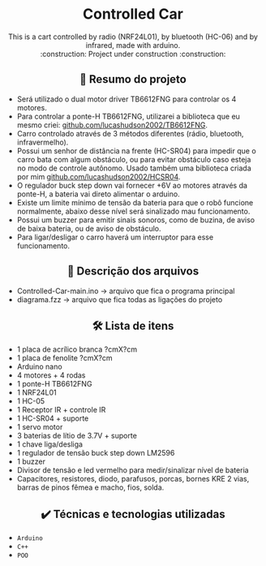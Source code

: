 <h1 align="center"> Controlled Car </h1>
<p  align="center"> 
	This is a cart controlled by radio (NRF24L01), by bluetooth (HC-06) and by infrared, made with arduino. <br>
	:construction:  Project under construction  :construction:
</p>

<h2 align="center">  🔗 Resumo do projeto </h2>

- Será utilizado o dual motor driver TB6612FNG para controlar os 4 motores.
- Para controlar a ponte-H TB6612FNG, utilizarei a biblioteca que eu mesmo criei: <a href="https://github.com/lucashudson2002/TB6612FNG" target="_blank">github.com/lucashudson2002/TB6612FNG</a>.
- Carro controlado através de 3 métodos diferentes (rádio, bluetooth, infravermelho).
- Possui um senhor de distância na frente (HC-SR04) para impedir que o carro bata com algum obstáculo, ou para evitar obstáculo caso esteja no modo de controle autônomo. Usado também uma biblioteca criada por mim <a href="https://github.com/lucashudson2002/HCSR04" target="_blank">github.com/lucashudson2002/HCSR04</a>.
- O regulador buck step down vai fornecer +6V ao motores através da ponte-H, a bateria vai direto alimentar o arduino.
- Existe um limite mínimo de tensão da bateria para que o robô funcione normalmente, abaixo desse nível será sinalizado mau funcionamento.
- Possui um buzzer para emitir sinais sonoros, como de buzina, de aviso de baixa bateria, ou de aviso de obstáculo.
- Para ligar/desligar o carro haverá um interruptor para esse funcionamento.

<h2 align="center">  📁 Descrição dos arquivos </h2>

- Controlled-Car-main.ino -> arquivo que fica o programa principal
- diagrama.fzz -> arquivo que fica todas as ligações do projeto

<h2 align="center">  🛠️ Lista de itens </h2>

- 1 placa de acrílico branca ?cmX?cm
- 1 placa de fenolite ?cmX?cm
- Arduino nano
- 4 motores + 4 rodas
- 1 ponte-H TB6612FNG
- 1 NRF24L01
- 1 HC-05
- 1 Receptor IR + controle IR
- 1 HC-SR04 + suporte
- 1 servo motor
- 3 baterias de lítio de 3.7V + suporte
- 1 chave liga/desliga
- 1 regulador de tensão buck step down LM2596
- 1 buzzer
- Divisor de tensão e led vermelho para medir/sinalizar nível de bateria
- Capacitores, resistores, diodo, parafusos, porcas, bornes KRE 2 vias, barras de pinos fêmea e macho, fios, solda.

<h2 align="center">  ✔️ Técnicas e tecnologias utilizadas </h2>

- ``Arduino``
- ``C++``
- ``POO``
